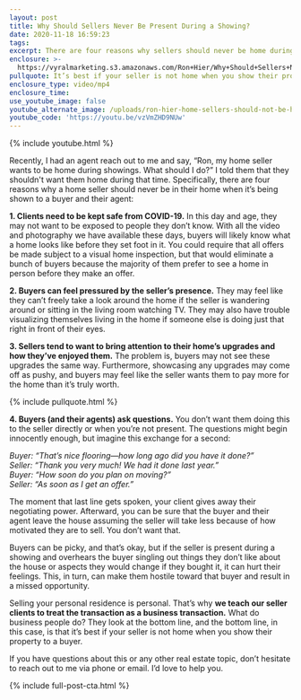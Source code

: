 ```yaml
---
layout: post
title: Why Should Sellers Never Be Present During a Showing?
date: 2020-11-18 16:59:23
tags:
excerpt: There are four reasons why sellers should never be home during a showing.
enclosure: >-
  https://vyralmarketing.s3.amazonaws.com/Ron+Hier/Why+Should+Sellers+Never+Be+Present+During+a+Showing_.mp4
pullquote: It’s best if your seller is not home when you show their property to a buyer.
enclosure_type: video/mp4
enclosure_time:
use_youtube_image: false
youtube_alternate_image: /uploads/ron-hier-home-sellers-should-not-be-home-when-selling-yt.jpg
youtube_code: 'https://youtu.be/vzVmZHD9NUw'
---
```


{% include youtube.html %}

Recently, I had an agent reach out to me and say, “Ron, my home seller wants to be home during showings. What should I do?” I told them that they shouldn't want them home during that time. Specifically, there are four reasons why a home seller should never be in their home when it’s being shown to a buyer and their agent:

**1\. Clients need to be kept safe from COVID-19.** In this day and age, they may not want to be exposed to people they don’t know. With all the video and photography we have available these days, buyers will likely know what a home looks like before they set foot in it. You could require that all offers be made subject to a visual home inspection, but that would eliminate a bunch of buyers because the majority of them prefer to see a home in person before they make an offer.&nbsp;

**2\. Buyers can feel pressured by the seller’s presence.** They may feel like they can’t freely take a look around the home if the seller is wandering around or sitting in the living room watching TV. They may also have trouble visualizing themselves living in the home if someone else is doing just that right in front of their eyes.&nbsp;

**3\. Sellers tend to want to bring attention to their home’s upgrades and how they’ve enjoyed them.** The problem is, buyers may not see these upgrades the same way. Furthermore, showcasing any upgrades may come off as pushy, and buyers may feel like the seller wants them to pay more for the home than it’s truly worth.&nbsp;

{% include pullquote.html %}

**4\. Buyers (and their agents) ask questions.** You don’t want them doing this to the seller directly or when you’re not present. The questions might begin innocently enough, but imagine this exchange for a second:

*Buyer: “That’s nice flooring—how long ago did you have it done?”<br>Seller: “Thank you very much\! We had it done last year.”<br>Buyer: “How soon do you plan on moving?”<br>Seller: “As soon as I get an offer.”*

The moment that last line gets spoken, your client gives away their negotiating power. Afterward, you can be sure that the buyer and their agent leave the house assuming the seller will take less because of how motivated they are to sell. You don’t want that.&nbsp;

Buyers can be picky, and that’s okay, but if the seller is present during a showing and overhears the buyer singling out things they don’t like about the house or aspects they would change if they bought it, it can hurt their feelings. This, in turn, can make them hostile toward that buyer and result in a missed opportunity.&nbsp;

Selling your personal residence is personal. That’s why **we teach our seller clients to treat the transaction as a business transaction.** What do business people do? They look at the bottom line, and the bottom line, in this case, is that it’s best if your seller is not home when you show their property to a buyer.&nbsp;

If you have questions about this or any other real estate topic, don’t hesitate to reach out to me via phone or email. I’d love to help you.

{% include full-post-cta.html %}